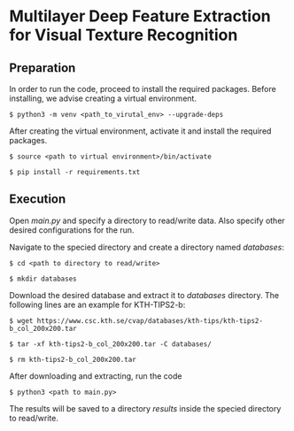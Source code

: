 # Multilayer Deep Feature Extraction for Visual Texture Recognition

## Preparation

In order to run the code, proceed to install the required packages. 
Before installing, we advise creating a virtual environment.

`$ python3 -m venv <path_to_virutal_env> --upgrade-deps`

After creating the virtual environment, activate it and install the required packages.

`$ source <path to virtual environment>/bin/activate`

`$ pip install -r requirements.txt`

## Execution

Open _main.py_ and specify a directory to read/write data. Also specify other desired configurations for the run.

Navigate to the specied directory and create a directory named _databases_:

`$ cd <path to directory to read/write>`

`$ mkdir databases`

Download the desired database and extract it to _databases_ directory.
The following lines are an example for KTH-TIPS2-b:

`$ wget https://www.csc.kth.se/cvap/databases/kth-tips/kth-tips2-b_col_200x200.tar`

`$ tar -xf kth-tips2-b_col_200x200.tar -C databases/`

`$ rm kth-tips2-b_col_200x200.tar`

After downloading and extracting, run the code 

`$ python3 <path to main.py>`

The results will be saved to a directory _results_ inside the specied directory to read/write.
